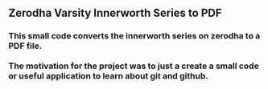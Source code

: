 ## Zerodha Varsity Innerworth Series to PDF

### This small code converts the innerworth series on zerodha to a PDF file. <br><br> The motivation for the project was to just a create a small code or useful application to learn about git and github.
